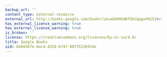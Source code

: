 ```yaml
---
backup_url: ''
content_type: external-resource
external_url: http://books.google.com/books?id=aGAVHkQBTGkC&pg=PA153#v=onepage
has_external_licence_warning: true
has_external_license_warning: true
is_broken: ''
license: https://creativecommons.org/licenses/by-nc-sa/4.0/
title: Google Books
uid: bb04367e-6ac4-4258-b747-08f3522b914e
---
```

